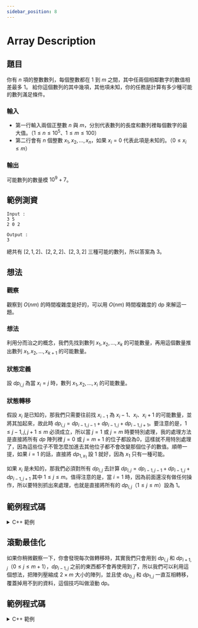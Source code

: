 ```yaml
---
sidebar_position: 8
---
```


Array Description
===

題目
---
你有 $n$ 項的整數數列，每個整數都在 $1$ 到 $m$ 之間，其中任兩個相鄰數字的數值相差最多 $1$。
給你這個數列的其中幾項，其他項未知，你的任務是計算有多少種可能的數列滿足條件。

### 輸入
- 第一行輸入兩個正整數 $n$ 與 $m$，分別代表數列的長度和數列裡每個數字的最大值。（$1 \le n \le 10^5$、$1 \le m \le 100$）
- 第二行會有 $n$ 個整數 $x_1,x_2,\dotsc,x_n$，如果 $x_i=0$ 代表此項是未知的。（$0 \le x_i \le m$）

### 輸出
可能數列的數量模 $10^9 + 7$。

範例測資
---
```
Input : 
3 5
2 0 2

Output :
3
```

總共有 $[2,1,2]$、$[2,2,2]$、$[2,3,2]$ 三種可能的數列，所以答案為 $3$。

想法
---
### 觀察
觀察到 $O(nm)$ 的時間複雜度是好的，可以用 $O(nm)$ 時間複雜度的 dp 來解這一題。

### 想法
利用分而治之的概念，我們先找到數列 $x_1,x_2,\dotsc,x_k$ 的可能數量，再用這個數量推出數列 $x_1,x_2,\dotsc,x_{k+1}$ 的可能數量。

### 狀態定義
設 $dp_{i, j}$ 為當 $x_i = j$ 時，數列 $x_1,x_2,\dotsc,x_i$ 的可能數量。

### 狀態轉移
假設 $x_i$ 是已知的，那我們只需要往前找 $x_{i-1}$ 為 $x_i-1$、$x_i$、$x_i+1$ 的可能數量，並將其加起來，故此時 $dp_{i, j} = dp_{i - 1, j - 1} + dp_{i-1, j} + dp_{i - 1, j + 1}$。要注意的是，$1 \le j-1,j,j+1 \le m$ 必須成立，所以當 $j=1$ 或 $j=m$ 時要特別處理，我的處理方法是直接將所有 $dp$ 陣列裡 $j=0$ 或 $j=m+1$ 的位子都設為$0$，這樣就不用特別處理了，因為這些位子不管怎麼加進去其他位子都不會改變那個位子的數值。順帶一提，如果 $i=1$ 的話，直接將 $dp_{1, x_1}$ 設 $1$ 就好，因為 $x_1$ 只有一種可能。

如果 $x_{i}$ 是未知的，那我們必須對所有 $dp_{i, j}$ 去計算 $dp_{i, j} = dp_{i - 1, j - 1} + dp_{i - 1, j} + dp_{i - 1, j + 1}$ 其中 $1 \le j \le m$。值得注意的是，當 $i=1$ 時，因為前面還沒有做任何操作，所以要特別抓出來處理，也就是直接將所有的 $dp_{i, j}$（$1 \le j \le m$）設為 $1$。

範例程式碼
---

<details>
<summary>C++ 範例</summary>

```cpp
#include <bits/stdc++.h>
using namespace std;
const long long int MOD = 1e9+7;
long long int dp[100010][110];
int main() {
    // ios::sync_with_stdio(0),cin.tie(0),cout.tie(0);
    int n, m;
    cin >> n >> m;
    long long int tmp;
    cin >> tmp;
    if(tmp == 0) {
        for(int j = 1; j <= m; j++) {
            dp[1][j] = 1;
        }
    } else {
        dp[1][tmp] = 1;
    }
    for(int i = 2; i <= n; i++) {
        cin >> tmp;
        if(tmp == 0) {
            for(int j = 1; j <= m; j++) {
                dp[i][j] = ((dp[i - 1][j - 1] + dp[i - 1][j]) % MOD + dp[i - 1][j + 1]) % MOD;
            }
        } else {
            dp[i][tmp] = ((dp[i - 1][tmp - 1] + dp[i - 1][tmp]) % MOD + dp[i - 1][tmp + 1]) % MOD;
        }
    }
    if(tmp == 0) {
        long long int answer = 0;
        for(int i = 1; i <= m; i++) {
            answer = (answer + dp[n][i]) % MOD;
        }
        cout << answer;
    } else {
        cout << dp[n][tmp];
    }
}
```

</details>

滾動最佳化
---
如果你稍微觀察一下，你會發現每次做轉移時，其實我們只會用到 $dp_{i, j}$ 和 $dp_{i + 1, j}$（$0 \le j \le m+1$），$dp_{i - 1, j}$ 之前的東西都不會再使用到了，所以我們可以利用這個想法，把陣列壓縮成 $2\times m$ 大小的陣列，並且使 $dp_{0, j}$ 和 $dp_{1, j}$ 一直互相轉移，覆蓋掉用不到的資料，這個技巧叫做滾動 dp。

範例程式碼
---

<details>
<summary>C++ 範例</summary>

```cpp
#include <bits/stdc++.h>
using namespace std;
const long long int MOD = 1e9+7;
long long int dp[2][110];
int main() {
    // ios::sync_with_stdio(0),cin.tie(0),cout.tie(0);
    int n, m;
    cin >> n >> m;
    long long int tmp;
    cin >> tmp;
    if(tmp == 0) {
        for(int j = 1; j <= m; j++) {
            dp[1][j] = 1;
        }
    } else {
        dp[1][tmp] = 1;
    }
    for(int i = 2; i <= n; i++) {
        cin >> tmp;
        for(int j = 1; j <= m; j++) {
            dp[i % 2][j] = 0;
        }
        if(tmp == 0) {
            for(int j = 1; j <= m; j++) {
                dp[i % 2][j]=((dp[(i + 1) % 2][j - 1]+dp[(i + 1) % 2][j]) % MOD + dp[(i + 1) % 2][j + 1]) % MOD;
            }
        } else {
            dp[i % 2][tmp]=((dp[(i + 1) % 2][tmp - 1] + dp[(i + 1) % 2][tmp]) % MOD + dp[(i + 1) % 2][tmp + 1]) % MOD;
        }
    }
    if(tmp == 0) {
        long long int answer = 0;
        for(int i = 1; i <= m; i++) {
            answer = (answer + dp[n % 2][i]) % MOD;
        }
        cout << answer;
    } else {
        cout << dp[n % 2][tmp];
    }
}
```

</details>